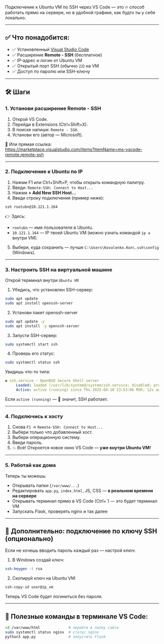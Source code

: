 Подключение к Ubuntu VM по SSH через VS Code — это 🔥 способ работать прямо на сервере, но в удобной графике, как будто ты у себя локально.

---

## ✅ Что понадобится:

- ✅ Установленный [Visual Studio Code](https://code.visualstudio.com/)
- ✅ Расширение **Remote - SSH** (бесплатное)
- ✅ IP-адрес и логин от Ubuntu VM
- ✅ Открытый порт SSH (обычно `22`) на VM
- ✅ Доступ по паролю или SSH-ключу

---

## 🛠️ Шаги

### 1. Установи расширение Remote - SSH

1. Открой VS Code.
2. Перейди в Extensions (Ctrl+Shift+X).
3. В поиске напиши: `Remote - SSH`.
4. Установи его (автор — Microsoft).

🔗 Или прямая ссылка:  
https://marketplace.visualstudio.com/items?itemName=ms-vscode-remote.remote-ssh

---

### 2. Подключение к Ubuntu по IP

1. Нажми F1 или Ctrl+Shift+P, чтобы открыть командную палитру.
2. Введи: `Remote-SSH: Connect to Host...`
3. Нажми **+ Add New SSH Host...**
4. Введи строку подключения (пример ниже):

```
ssh rootubn@10.121.1.164
```

👉 Здесь:
- `rootubn` — имя пользователя в Ubuntu.
- `10.121.1.164` — IP твоей Ubuntu VM (можно узнать командой `ip a` внутри VM).

5. Выбери, куда сохранить — лучше `C:\Users\Kovalenko.Kon\.ssh\config` (Windows).

---
### 3. Настроить SSH на виртуальной машине
Открой терминал внутри `Ubuntu VM`
1. Убедись, что установлен SSH-сервер:
```bash
sudo apt update
sudo apt install openssh-server
```
2. Установи пакет openssh-server
```bash
sudo apt update -y
sudo apt install -y openssh-server
```
3. Запусти SSH-сервер:
```bash
sudo systemctl start ssh
```
4. Проверь его статус:
```bash
sudo systemctl status ssh
```
Увидишь что-то типа:

```yaml
● ssh.service - OpenBSD Secure Shell server
     Loaded: loaded (/usr/lib/systemd/system/ssh.service; disabled; preset: enabled)
     Active: active (running) since Thu 2025-04-10 13:53:06 MSK; 12s ago
```
Если `active (running)` — 🎉 значит, SSH работает.

---
### 4. Подключись к хосту

1. Снова `F1` → `Remote-SSH: Connect to Host...`
2. Выбери только что добавленный хост.
3. Выбери операционную систему.
4. Введи пароль.
4. 💥 Всё! Откроется новое окно VS Code — **уже внутри Ubuntu VM!**

---

### 5. Работай как дома

Теперь ты можешь:
- Открывать папки (`/var/www/...`)
- Редактировать `app.py`, `index.html`, JS, CSS — **в реальном времени на сервере**
- Открывать терминал прямо в VS Code (Ctrl+`) — это будет терминал VM
- Запускать Flask, проверять nginx и так далее

---

## 🤖 Дополнительно: подключение по ключу SSH (опционально)

Если не хочешь вводить пароль каждый раз — настрой ключ:
1. В Windows создай ключ:  
```bash
ssh-keygen -t rsa
```

2. Скопируй ключ на Ubuntu VM:  
```bash
ssh-copy-id user@ip_vm
```

Теперь VS Code будет логиниться без пароля.

---

## 🧠 Полезные команды в терминале VS Code:

```bash
cd /var/www/html             # перейти в папку сайта
sudo systemctl status nginx  # статус nginx
python3 app.py               # запустить Flask
```
